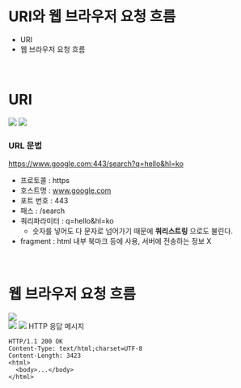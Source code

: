 # URI와 웹 브라우저 요청 흐름
- URI
- 웹 브라우저 요청 흐름  
<br><br>
# URI  
![](https://velog.velcdn.com/images/power0080/post/384ef5a8-6163-419b-b0b7-45b0a15edec9/image.PNG)
![](https://velog.velcdn.com/images/power0080/post/264e2b40-74e3-4546-989a-1e1c3bfab971/image.PNG)  
### URL 문법
https://www.google.com:443/search?q=hello&hl=ko
- 프로토콜 : https
- 호스트명 : www.google.com
- 포트 번호 : 443
- 패스 : /search
- 쿼리파라미터 : q=hello&hl=ko
  - 숫자를 넣어도 다 문자로 넘어가기 때문에 __쿼리스트링__ 으로도 불린다.
- fragment : html 내부 북마크 등에 사용, 서버에 전송하는 정보 X  
<br><br>
# 웹 브라우저 요청 흐름
![](https://velog.velcdn.com/images/power0080/post/d89e61fa-13da-4a27-b73a-5386be05a1d9/image.PNG)  
![](https://velog.velcdn.com/images/power0080/post/35016afe-db6d-4557-a838-5805522dfffe/image.PNG)
![](https://velog.velcdn.com/images/power0080/post/5135716a-82b1-432e-bafb-93b031bf74bd/image.PNG)
HTTP 응답 메시지
```
HTTP/1.1 200 OK
Content-Type: text/html;charset=UTF-8
Content-Length: 3423
<html>
  <body>...</body>
</html>
```
